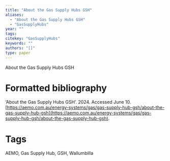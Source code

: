 ```yaml
---
title: "About the Gas Supply Hubs GSH"
aliases:
  - "About the Gas Supply Hubs GSH"
  - "GasSupplyHubs"
year: ""
tags: 
citekey: "GasSupplyHubs"
keywords: ""
authors: "[]"
type: paper
---
```

About the Gas Supply Hubs GSH

# Formatted bibliography

‘About the Gas Supply Hubs GSH’. 2024. Accessed June 10. [https://aemo.com.au/energy-systems/gas/gas-supply-hub-gsh/about-the-gas-supply-hub-gsh](https://aemo.com.au/energy-systems/gas/gas-supply-hub-gsh/about-the-gas-supply-hub-gsh).


# Tags
AEMO, Gas Supply Hub, GSH, Wallumbilla

